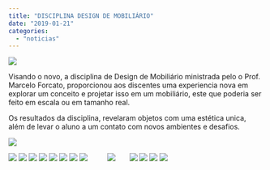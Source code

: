 ```yaml
---
title: "DISCIPLINA DESIGN DE MOBILIÁRIO"
date: "2019-01-21"
categories: 
  - "noticias"
---
```


[![](/img/antigo/2018/12/interior-de-restaurante-moderno-mao-desenhada_23-2147925672.jpg)](/img/antigo/2018/12/interior-de-restaurante-moderno-mao-desenhada_23-2147925672.jpg)

Visando o novo, a disciplina de Design de Mobiliário ministrada pelo o Prof. Marcelo Forcato, proporcionou aos discentes uma experiencia nova em explorar um conceito e projetar isso em um mobiliário, este que poderia ser feito em escala ou em tamanho real.

Os resultados da disciplina, revelaram objetos com uma estética unica, além de levar o aluno a um contato com novos ambientes e desafios.

[![](/img/antigo/2018/12/IMG_20181212_141711040-632x474.jpg)](/img/antigo/2018/12/IMG_20181212_141711040.jpg)

[![](/img/antigo/2018/12/DSC_3302-632x1281.jpg)](/img/antigo/2018/12/DSC_3302.jpg) [![](/img/antigo/2018/12/DSC_3303-632x1101.jpg)](/img/antigo/2018/12/DSC_3303.jpg) [![](/img/antigo/2018/12/DSC_3308-632x621.jpg)](/img/antigo/2018/12/DSC_3308.jpg) [![](/img/antigo/2018/12/DSC_3313-632x528.jpg)](/img/antigo/2018/12/DSC_3313.jpg) [![](/img/antigo/2018/12/DSC_3319-632x499.jpg)](/img/antigo/2018/12/DSC_3319.jpg) [![](/img/antigo/2018/12/DSC_3348-632x701.jpg)](/img/antigo/2018/12/DSC_3348.jpg) [![](/img/antigo/2018/12/DSC_3349-632x476.jpg)](/img/antigo/2018/12/DSC_3349.jpg) [![](/img/antigo/2018/12/DSC_3327-632x811.jpg)](/img/antigo/2018/12/DSC_3327.jpg)          [![](/img/antigo/2018/12/DSC_3322-632x500.jpg)](/img/antigo/2018/12/DSC_3322.jpg)       [![](/img/antigo/2018/12/DSC_3328-632x645.jpg)](/img/antigo/2018/12/DSC_3328.jpg) [![](/img/antigo/2018/12/DSC_3334-632x393.jpg)](/img/antigo/2018/12/DSC_3334.jpg) [![](/img/antigo/2018/12/DSC_3338-632x958.jpg)](/img/antigo/2018/12/DSC_3338.jpg) [![](/img/antigo/2018/12/DSC_3343-632x1074.jpg)](/img/antigo/2018/12/DSC_3343.jpg)
